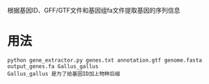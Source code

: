 根据基因ID、GFF/GTF文件和基因组fa文件提取基因的序列信息
# 用法
```
python gene_extractor.py genes.txt annotation.gtf genome.fasta output_genes.fa Gallus_gallus
Gallus_gallus 是为了给基因ID加上物种后缀
```
